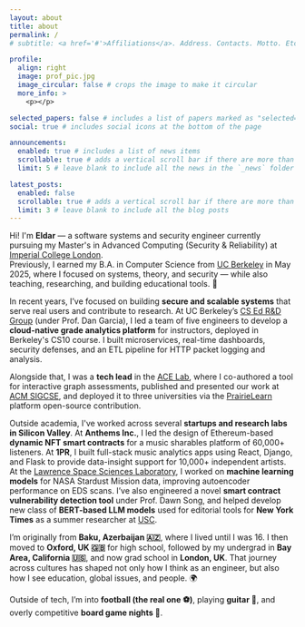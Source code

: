 ```yaml
---
layout: about
title: about
permalink: /
# subtitle: <a href='#'>Affiliations</a>. Address. Contacts. Motto. Etc.

profile:
  align: right
  image: prof_pic.jpg
  image_circular: false # crops the image to make it circular
  more_info: >
    <p></p>

selected_papers: false # includes a list of papers marked as "selected={true}"
social: true # includes social icons at the bottom of the page

announcements:
  enabled: true # includes a list of news items
  scrollable: true # adds a vertical scroll bar if there are more than 3 news items
  limit: 5 # leave blank to include all the news in the `_news` folder

latest_posts:
  enabled: false
  scrollable: true # adds a vertical scroll bar if there are more than 3 new posts items
  limit: 3 # leave blank to include all the blog posts
---
```


Hi! I'm **Eldar** — a software systems and security engineer currently pursuing my Master's in Advanced Computing (Security & Reliability) at [Imperial College London](https://www.imperial.ac.uk/).  
Previously, I earned my B.A. in Computer Science from [UC Berkeley](https://eecs.berkeley.edu/) in May 2025, where I focused on systems, theory, and security — while also teaching, researching, and building educational tools. 🌉

In recent years, I’ve focused on building **secure and scalable systems** that serve real users and contribute to research. At UC Berkeley’s [CS Ed R&D Group](https://csed.berkeley.edu/) (under Prof. Dan Garcia), I led a team of five engineers to develop a **cloud-native grade analytics platform** for instructors, deployed in Berkeley's CS10 course. I built microservices, real-time dashboards, security defenses, and an ETL pipeline for HTTP packet logging and analysis. 

Alongside that, I was a **tech lead** in the [ACE Lab](https://acelab.berkeley.edu/), where I co-authored a tool for interactive graph assessments, published and presented our work at [ACM SIGCSE](https://sigcse.org/), and deployed it to three universities via the [PrairieLearn](https://prairielearn.readthedocs.io/en/latest/) platform open-source contribution.

Outside academia, I've worked across several **startups and research labs in Silicon Valley**. At **Anthems Inc.**, I led the design of Ethereum-based **dynamic NFT smart contracts** for a music sharables platform of 60,000+ listeners. At **1PR**, I built full-stack music analytics apps using React, Django, and Flask to provide data-insight support for 10,000+ independent artists.  
At the [Lawrence Space Sciences Laboratory](https://www.ssl.berkeley.edu/), I worked on **machine learning models** for NASA Stardust Mission data, improving autoencoder performance on EDS scans. I’ve also engineered a novel **smart contract vulnerability detection tool** under Prof. Dawn Song, and helped develop new class of **BERT-based LLM models** used for editorial tools for **New York Times** as a summer researcher at [USC](https://www.cs.usc.edu/). 

I’m originally from **Baku, Azerbaijan 🇦🇿**, where I lived until I was 16. I then moved to **Oxford, UK 🇬🇧** for high school, followed by my undergrad in **Bay Area, California 🇺🇸**, and now grad school in **London, UK**. That journey across cultures has shaped not only how I think as an engineer, but also how I see education, global issues, and people. 🌍  

Outside of tech, I’m into **football (the real one ⚽️)**, playing **guitar 🎸**, and overly competitive **board game nights 🎲**.


